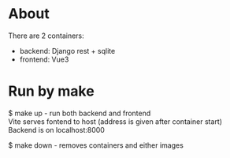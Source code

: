 # About
There are 2 containers: 
- backend: Django rest + sqlite
- frontend: Vue3
# Run by make
$ make up - run both backend and frontend  
   Vite serves fontend to host (address is given after container start)  
   Backend is on localhost:8000  

$ make down - removes containers and either images
